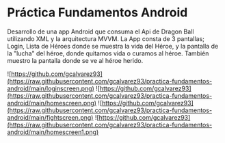 # Práctica Fundamentos Android

Desarrollo de una app Android que consuma el Api de Dragon Ball utilizando XML y la arquitectura MVVM.
La App consta de 3 pantallas; Login, Lista de Héroes donde se muestra la vida del Héroe, y la pantalla de la "lucha" del héroe, donde quitamos vida o curamos al héroe.
También muestro la pantalla donde se ve al héroe herido.

![https://github.com/gcalvarez93](https://raw.githubusercontent.com/gcalvarez93/practica-fundamentos-android/main/loginscreen.png)
![https://github.com/gcalvarez93](https://raw.githubusercontent.com/gcalvarez93/practica-fundamentos-android/main/homescreen.png)
![https://github.com/gcalvarez93](https://raw.githubusercontent.com/gcalvarez93/practica-fundamentos-android/main/fightscreen.png)
![https://github.com/gcalvarez93](https://raw.githubusercontent.com/gcalvarez93/practica-fundamentos-android/main/homescreen1.png)
